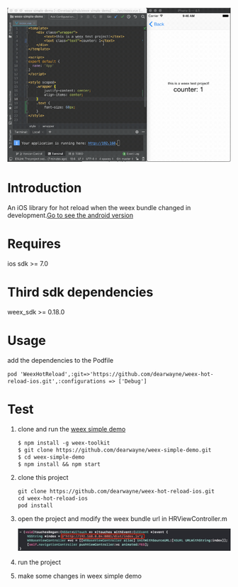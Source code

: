 ![WeexHotReload](WeexHotReload.gif)

# Introduction

An iOS library for hot reload when the weex bundle changed in development.[Go to see the android version](https://github.com/dearwayne/weex-hot-reload-android) 

# Requires

ios sdk >= 7.0

# Third sdk dependencies

weex_sdk >= 0.18.0

# Usage

add the dependencies to the Podfile

```
pod 'WeexHotReload',:git=>'https://github.com/dearwayne/weex-hot-reload-ios.git',:configurations => ['Debug']
```

# Test

1. clone and run the [weex simple demo](https://github.com/dearwayne/weex-simple-demo)

	```
	$ npm install -g weex-toolkit
	$ git clone https://github.com/dearwayne/weex-simple-demo.git
	$ cd weex-simple-demo
	$ npm install && npm start
	```
	
2. clone this project

	```
	git clone https://github.com/dearwayne/weex-hot-reload-ios.git 
	cd weex-hot-reload-ios
	pod install
	```
	
3. open the project and modify the weex bundle url in HRViewController.m

	![modify weex bundle](HRViewController.png)
	
4. run the project

5. make some changes in weex simple demo
